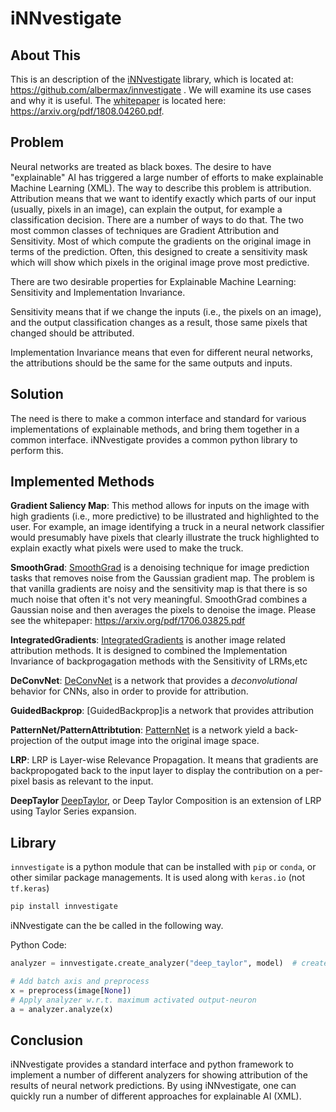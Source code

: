 # iNNvestigate


## About This

This is an description of the [iNNvestigate](https://github.com/albermax/innvestigate) library, which is located at: https://github.com/albermax/innvestigate . 
We will examine its use cases and why it is useful. The [whitepaper](https://arxiv.org/pdf/1808.04260.pdf) is located here: https://arxiv.org/pdf/1808.04260.pdf.


## Problem

Neural networks are treated as black boxes.  The desire to have "explainable" AI has triggered a large number of 
efforts to make explainable Machine Learning (XML). The way to describe this problem is attribution.  Attribution means that we want to identify exactly which
parts of our input (usually, pixels in an image), can explain the output, for example a classification decision.  There are a number of ways to do that. The two
most common classes of techniques are Gradient Attribution and Sensitivity.   Most of which compute the gradients
on the original image in terms of the prediction.  Often, this designed to create a sensitivity mask which will show
which pixels in the original image prove most predictive.

There are two desirable properties for Explainable Machine Learning: Sensitivity and Implementation Invariance.

Sensitivity means that if we change the inputs (i.e., the pixels on an image), and the output classification changes as a result, those same pixels
that changed should be attributed.  

Implementation Invariance means that even for different neural networks, the attributions should be the same for the same outputs and inputs.

## Solution

The need is there to make a common interface and standard for various implementations of explainable methods, and bring them together in a common
interface.  iNNvestigate provides a common python library to perform this.


## Implemented Methods

**Gradient Saliency Map**:  This method allows for inputs on the image with high gradients (i.e., more predictive) to
be illustrated and highlighted to the user. For example, an image identifying a truck in a neural network classifier 
would presumably have pixels that clearly illustrate the truck highlighted to explain exactly what pixels were used to make the truck.

**SmoothGrad**:  [SmoothGrad](https://arxiv.org/pdf/1706.03825.pdf) is a denoising technique for image prediction tasks that removes noise from the Gaussian gradient map. The problem
is that vanilla gradients are noisy and the sensitivity map is that there is so much noise that often it's not very meaningful.  SmoothGrad
combines a Gaussian noise and then averages the pixels to denoise the image. Please see the whitepaper: https://arxiv.org/pdf/1706.03825.pdf

**IntegratedGradients**: [IntegratedGradients](https://arxiv.org/abs/1703.01365) is another image related attribution methods. It is designed
to combined the Implementation Invariance of backprogagation methods with the Sensitivity of LRMs,etc

**DeConvNet**: [DeConvNet](https://arxiv.org/pdf/1505.04366.pdf) is a network that provides a *deconvolutional* behavior for CNNs, also 
in order to provide for attribution. 

**GuidedBackprop**: [GuidedBackprop]is a network that provides attribution 

**PatternNet/PatternAttribtution**: [PatternNet](https://arxiv.org/pdf/1705.05598.pdf) is a network yield a back-projection of the output image into the original image space.

**LRP**:  LRP is Layer-wise Relevance Propagation.    It means that gradients are backpropogated back to the input layer to display the contribution on a per-pixel
basis as relevant to the input. 

**DeepTaylor** [DeepTaylor](https://www.sciencedirect.com/science/article/pii/S0031320316303582), or Deep Taylor Composition is an extension of LRP using Taylor Series
expansion.



## Library

`innvestigate` is a python module that can be installed with `pip` or `conda`, or other similar package managements.  It is
used along with `keras.io` (not `tf.keras`) 

```bash
pip install innvestigate
```

iNNvestigate can the  be called in the following way.

Python Code:

```python
analyzer = innvestigate.create_analyzer("deep_taylor", model)  # create a deep_taylor

# Add batch axis and preprocess
x = preprocess(image[None])
# Apply analyzer w.r.t. maximum activated output-neuron
a = analyzer.analyze(x)

```

## Conclusion

iNNvestigate provides a standard interface and python framework to implement a number of different analyzers for showing attribution of the results of 
neural network predictions. By using iNNvestigate, one can quickly run a number of different approaches for explainable AI (XML).
